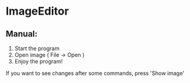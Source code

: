# ImageEditor

## Manual:
1. Start the program
2. Open image ( File -> Open )
3. Enjoy the program! 

If you want to see changes after some commands, press 'Show image'

